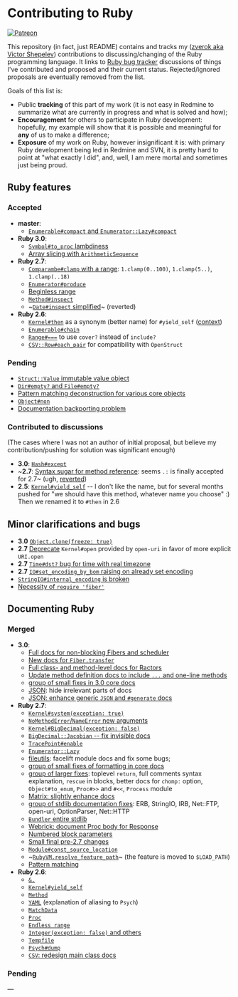 # Contributing to Ruby

[![Patreon](https://img.shields.io/badge/patreon-donate-blue.svg)](https://www.patreon.com/zverok)

This repository (in fact, just README) contains and tracks my ([zverok aka Victor Shepelev](https://zverok.github.io)) contributions to discussing/changing of the Ruby programming language. It links to [Ruby bug tracker](https://bugs.ruby-lang.org/) discussions of things I've contributed and proposed and their current status. Rejected/ignored proposals are eventually removed from the list.

Goals of this list is:

* Public **tracking** of this part of my work (it is not easy in Redmine to summarize what are currently in progress and what is solved and how);
* **Encouragement** for others to participate in Ruby development: hopefully, my example will show that it is possible and meaningful for **any** of us to make a difference;
* **Exposure** of my work on Ruby, however insignificant it is: with primary Ruby development being led in Redmine and SVN, it is pretty hard to point at "what exactly I did", and, well, I am mere mortal and sometimes just being proud.

## Ruby features

### Accepted

* **master**:
  * [`Enumerable#compact` and `Enumerator::Lazy#compact`](https://bugs.ruby-lang.org/issues/17312)
* **Ruby 3.0**:
  * [`Symbol#to_proc` lambdiness](https://bugs.ruby-lang.org/issues/16260)
  * [Array slicing with `ArithmeticSequence`](https://bugs.ruby-lang.org/issues/16812)
* **Ruby 2.7**:
  * [`Comparambe#clamp` with a range](https://bugs.ruby-lang.org/issues/14784): `1.clamp(0..100)`, `1.clamp(5..)`, `1.clamp(..18)`
  * [`Enumerator#produce`](https://bugs.ruby-lang.org/issues/14781)
  * [Beginless range](https://bugs.ruby-lang.org/issues/14799)
  * [`Method#inspect`](https://bugs.ruby-lang.org/issues/14145)
  * ~[`Date#inspect` simplified](https://github.com/ruby/date/pull/12)~ (reverted)
* **Ruby 2.6**:
  * [`Kernel#then`](https://bugs.ruby-lang.org/issues/14594) as a synonym (better name) for `#yield_self` ([context](https://zverok.github.io/blog/2018-03-23-yield_self2.html))
  * [`Enumerable#chain`](https://bugs.ruby-lang.org/issues/15144)
  * [`Range#===`](https://bugs.ruby-lang.org/issues/14575) to use `cover?` instead of `include?`
  * [`CSV::Row#each_pair`](https://github.com/ruby/csv/pull/33) for compatibility with `OpenStruct`

### Pending

* [`Struct::Value` immutable value object](https://bugs.ruby-lang.org/issues/16122)
* [`Dir#empty?` and `File#empty?`](https://bugs.ruby-lang.org/issues/16249)
* [Pattern matching deconstruction for various core objects](https://bugs.ruby-lang.org/issues/16464)
* [`Object#non`](https://bugs.ruby-lang.org/issues/17330)
* [Documentation backporting problem](https://bugs.ruby-lang.org/issues/17499)

### Contributed to discussions

(The cases where I was not an author of initial proposal, but believe my contribution/pushing for solution was significant enough)

* **3.0**: [`Hash#except`](https://bugs.ruby-lang.org/issues/15822)
* ~**2.7**: [Syntax sugar for method reference](https://bugs.ruby-lang.org/issues/13581): seems `.:` is finally accepted for 2.7~ (ugh, [reverted](https://bugs.ruby-lang.org/issues/16275))
* **2.5**: [`Kernel#yield_self`](https://bugs.ruby-lang.org/issues/6721) -- I don't like the name, but for several months pushed for "we should have this method, whatever name you choose" :) Then we renamed it to `#then` in 2.6

## Minor clarifications and bugs

* **3.0** [`Object.clone(freeze: true)`](https://bugs.ruby-lang.org/issues/16175)
* **2.7** [Deprecate](https://bugs.ruby-lang.org/issues/15893) `Kernel#open` provided by `open-uri` in favor of more explicit `URI.open`
* **2.7** [`Time#dst?` bug for time with real timezone](https://bugs.ruby-lang.org/issues/15988)
* **2.7** [`IO#set_encoding_by_bom` raising on already set encoding](https://bugs.ruby-lang.org/issues/16422)
* [`StringIO#internal_encoding` is broken](https://bugs.ruby-lang.org/issues/16497)
* [Necessity of `require 'fiber'`](https://bugs.ruby-lang.org/issues/17407)

## Documenting Ruby

### Merged

* **3.0**:
  * [Full docs for non-blocking Fibers and scheduler](https://github.com/ruby/ruby/pull/3891)
  * [New docs for `Fiber.transfer`](https://github.com/ruby/ruby/pull/3981)
  * [Full class- and method-level docs for Ractors](https://github.com/ruby/ruby/pull/3895)
  * [Update method definition docs to include `...` and one-line methods](https://github.com/ruby/ruby/pull/3997)
  * [group of small fixes in 3.0 core docs](https://github.com/ruby/ruby/pull/3997)
  * [JSON](https://github.com/flori/json/pull/349): hide irrelevant parts of docs
  * [JSON: enhance generic `JSON` and `#generate` docs](https://github.com/flori/json/pull/347)
* **Ruby 2.7**:
  * [`Kernel#system(exception: true)`](https://bugs.ruby-lang.org/issues/15480)
  * [`NoMethodError`/`NameError` new arguments](https://bugs.ruby-lang.org/issues/15481)
  * [`Kernel#BigDecimal(exception: false)`](https://github.com/ruby/bigdecimal/pull/117)
  * [`BigDecimal::Jacobian` -- fix invisible docs](https://github.com/ruby/bigdecimal/pull/130)
  * [`TracePoint#enable`](https://bugs.ruby-lang.org/issues/15484)
  * [`Enumerator::Lazy`](https://bugs.ruby-lang.org/issues/15529)
  * [fileutils](https://github.com/ruby/fileutils/pull/33): facelift module docs and fix some bugs;
  * [group of small fixes of formatting in core docs](https://bugs.ruby-lang.org/issues/16126)
  * [group of larger fixes](https://github.com/ruby/ruby/pull/2612): toplevel `return`, full comments syntax explanation, `rescue` in blocks, better docs for `chomp:` option, `Object#to_enum`, `Proc#>>` and `#<<`, `Process` module
  * [Matrix: slightly enhance docs](https://github.com/ruby/matrix/pull/11)
  * [group of stdlib documentation fixes](https://github.com/ruby/ruby/pull/2615): ERB, StringIO, IRB, Net::FTP, open-uri, OptionParser, Net::HTTP
  * [`Bundler` entire stdlib](https://github.com/bundler/bundler/pull/7394)
  * [Webrick: document Proc body for Response](https://github.com/ruby/webrick/pull/35)
  * [Numbered block parameters](https://github.com/ruby/ruby/pull/2767)
  * [Small final pre-2.7 changes](https://github.com/ruby/ruby/pull/2768)
  * [`Module#const_source_location`](https://github.com/ruby/ruby/pull/2750)
  * ~[`RubyVM.resolve_feature_path`](https://bugs.ruby-lang.org/issues/15482)~ (the feature is moved to `$LOAD_PATH`)
  * [Pattern matching](https://github.com/ruby/ruby/pull/2786)
* **Ruby 2.6**:
  * [`&.`](https://bugs.ruby-lang.org/issues/15109)
  * [`Kernel#yield_self`](https://bugs.ruby-lang.org/issues/1443)
  * [`Method`](https://bugs.ruby-lang.org/issues/14483)
  * [`YAML`](https://bugs.ruby-lang.org/issues/14567) (explanation of aliasing to `Psych`)
  * [`MatchData`](https://bugs.ruby-lang.org/issues/14450)
  * [`Proc`](https://bugs.ruby-lang.org/issues/14610)
  * [`Endless range`](https://bugs.ruby-lang.org/issues/15405)
  * [`Integer(exception: false)` and others](https://bugs.ruby-lang.org/issues/15452)
  * [`Tempfile`](https://bugs.ruby-lang.org/issues/15411)
  * [`Psych#dump`](https://github.com/ruby/psych/pull/351)
  * [`CSV`: redesign main class docs](https://github.com/ruby/csv/pull/32)

### Pending

—


